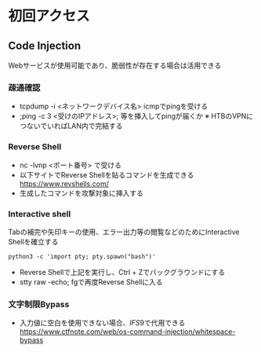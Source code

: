 # 初回アクセス

## Code Injection
Webサービスが使用可能であり、脆弱性が存在する場合は活用できる



### 疎通確認
* tcpdump -i <ネットワークデバイス名> icmpでpingを受ける
* ;ping -c 3 <受けのIPアドレス>; 等を挿入してpingが届くか
※ HTBのVPNにつないでいればLAN内で完結する

### Reverse Shell
* nc -lvnp <ポート番号> で受ける
* 以下サイトでReverse Shellを貼るコマンドを生成できる
https://www.revshells.com/
* 生成したコマンドを攻撃対象に挿入する

### Interactive shell
Tabの補完や矢印キーの使用、エラー出力等の閲覧などのためにInteractive Shellを確立する
```
python3 -c 'import pty; pty.spawn("bash")'
```
* Reverse Shellで上記を実行し、Ctrl + Zでバックグラウンドにする
* stty raw -echo; fgで再度Reverse Shellに入る


### 文字制限Bypass
* 入力値に空白を使用できない場合、$IFS$9で代用できる
https://www.ctfnote.com/web/os-command-injection/whitespace-bypass